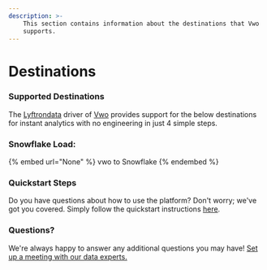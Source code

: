 ```yaml
---
description: >-
    This section contains information about the destinations that Vwo
    supports.
---
```


# Destinations

### Supported Destinations

The [Lyftrondata](https://www.lyftrondata.com/) driver of [Vwo](None) provides support for the below destinations for instant analytics with no engineering in just 4 simple steps.

### Snowflake Load:

{% embed url="None" %}
vwo to Snowflake
{% endembed %}

### Quickstart Steps

Do you have questions about how to use the platform? Don't worry; we've got you covered. Simply follow the quickstart instructions [here](README.md).

### Questions? <a href="#questions" id="questions"></a>

We're always happy to answer any additional questions you may have! [Set up a meeting with our data experts.](https://www.lyftrondata.com/book-a-meeting/)
